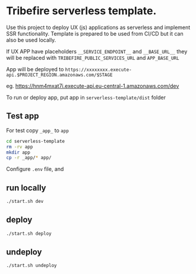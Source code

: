# Tribefire serverless template.

Use this project to deploy UX (js) applications as serverless and implement SSR functionality.
Template is prepared to be used from CI/CD but it can also be used locally.

If UX APP have placeholders `__SERVICE_ENDPOINT__` and `__BASE_URL__` they will be replaced with `TRIBEFIRE_PUBLIC_SERVICES_URL` and `APP_BASE_URL`

App will be deployed to `https://xxxxxxxx.execute-api.$PROJECT_REGION.amazonaws.com/$STAGE`

eg. https://hnm4mxat7i.execute-api.eu-central-1.amazonaws.com/dev

To run or deploy app, put app in `serverless-template/dist` folder

## Test app

For test copy `_app_` to `app`

```bash
cd serverless-template
rm -rv app
mkdir app
cp -r _app/* app/
```

Configure `.env` file, and

## run locally

```bash
./start.sh dev
```

## deploy

```bash
./start.sh deploy
```

## undeploy

```bash
./start.sh undeploy
```

